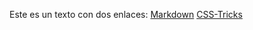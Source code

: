 Este es un texto con dos enlaces:
[Markdown](https://es.wikipedia.org/wiki/Markdown)
[CSS-Tricks](https://css-tricks.com/oohcrap)
